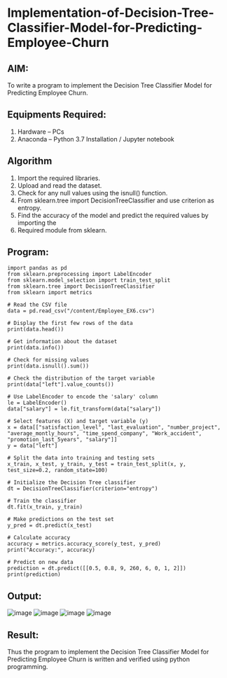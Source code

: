 # Implementation-of-Decision-Tree-Classifier-Model-for-Predicting-Employee-Churn

## AIM:
To write a program to implement the Decision Tree Classifier Model for Predicting Employee Churn.

## Equipments Required:
1. Hardware – PCs
2. Anaconda – Python 3.7 Installation / Jupyter notebook

## Algorithm
 1. Import the required libraries.
2. Upload and read the dataset.
3. Check for any null values using the isnull() function.
4. From sklearn.tree import DecisionTreeClassifier and use criterion as entropy.
5. Find the accuracy of the model and predict the required values by importing the
6. Required module from sklearn.
## Program:
```
import pandas as pd 
from sklearn.preprocessing import LabelEncoder
from sklearn.model_selection import train_test_split 
from sklearn.tree import DecisionTreeClassifier
from sklearn import metrics

# Read the CSV file
data = pd.read_csv("/content/Employee_EX6.csv")

# Display the first few rows of the data
print(data.head())

# Get information about the dataset
print(data.info())

# Check for missing values
print(data.isnull().sum())

# Check the distribution of the target variable
print(data["left"].value_counts())

# Use LabelEncoder to encode the 'salary' column
le = LabelEncoder()
data["salary"] = le.fit_transform(data["salary"])

# Select features (X) and target variable (y)
x = data[["satisfaction_level", "last_evaluation", "number_project", "average_montly_hours", "time_spend_company", "Work_accident", "promotion_last_5years", "salary"]]
y = data["left"]

# Split the data into training and testing sets
x_train, x_test, y_train, y_test = train_test_split(x, y, test_size=0.2, random_state=100)

# Initialize the Decision Tree classifier
dt = DecisionTreeClassifier(criterion="entropy")

# Train the classifier
dt.fit(x_train, y_train)

# Make predictions on the test set
y_pred = dt.predict(x_test)

# Calculate accuracy
accuracy = metrics.accuracy_score(y_test, y_pred)
print("Accuracy:", accuracy)

# Predict on new data
prediction = dt.predict([[0.5, 0.8, 9, 260, 6, 0, 1, 2]])
print(prediction)

```

## Output:
![image](https://github.com/UdhayanithiM/Implementation-of-Decision-Tree-Classifier-Model-for-Predicting-Employee-Churn/assets/127933352/58d50643-3f9b-44b8-aac8-59d43ac02e81)
![image](https://github.com/UdhayanithiM/Implementation-of-Decision-Tree-Classifier-Model-for-Predicting-Employee-Churn/assets/127933352/15273bc4-d129-4748-b7d5-4d30f890d1d2)
![image](https://github.com/UdhayanithiM/Implementation-of-Decision-Tree-Classifier-Model-for-Predicting-Employee-Churn/assets/127933352/7b580597-a295-4cb2-9aef-f74e6b787e51)
![image](https://github.com/UdhayanithiM/Implementation-of-Decision-Tree-Classifier-Model-for-Predicting-Employee-Churn/assets/127933352/84d6f667-d74d-48ad-affe-d580a4f5c586)


## Result:
Thus the program to implement the  Decision Tree Classifier Model for Predicting Employee Churn is written and verified using python programming.
